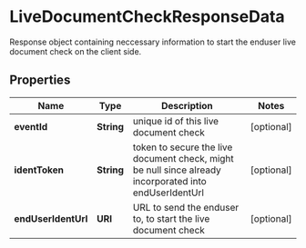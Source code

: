 

# LiveDocumentCheckResponseData

Response object containing neccessary information to start the enduser live document check on the client side.

## Properties

| Name | Type | Description | Notes |
|------------ | ------------- | ------------- | -------------|
|**eventId** | **String** | unique id of this live document check |  [optional] |
|**identToken** | **String** | token to secure the live document check, might be null since already incorporated into endUserIdentUrl |  [optional] |
|**endUserIdentUrl** | **URI** | URL to send the enduser to, to start the live document check |  [optional] |



